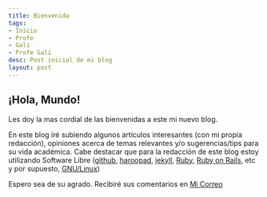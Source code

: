 ```yaml
---
title: Bienvenida
tags:
- Inicio
- Profe
- Gali
- Profe Gali
desc: Post inicial de mi blog
layout: post
---
```

## ¡Hola, Mundo!

Les doy la mas cordial de las bienvenidas a este mi nuevo blog.
<!-- more -->
En este blog iré subiendo algunos artículos interesantes (con mi propia redacción), opiniones acerca de temas relevantes y/o sugerencias/tips para su vida académica.
Cabe destacar que para la redacción de este blog estoy utilizando Software Libre ([github](https://github.com/), [haroopad](http://pad.haroopress.com/), [jekyll](https://jekyllrb.com/), [Ruby](https://www.ruby-lang.org/), [Ruby on Rails](https://rubyonrails.org/), etc y por supuesto, [GNU/Linux](https://www.gnu.org/gnu/linux-and-gnu.es.html))

Espero sea de su agrado. Recibiré sus comentarios en [Mi Correo](mailto:prof.rgerhard+comentarios@gmail.com)
